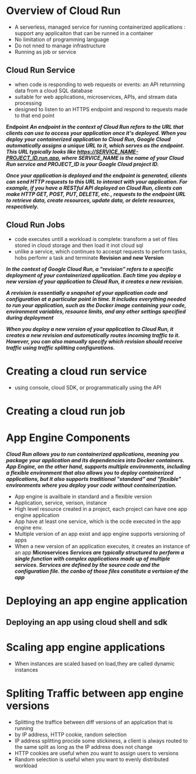 # Overview of Cloud Run
- A serverless, managed service for running containerized applications : support any applicaiton that can be runned in a container
- No limitation of programming language
- Do not nned to manage infrastructure
- Running as job or service

## Cloud Run Service
- when code is responding to web requests or events: an API returnning data from a cloud SQL database
- suitable for web applications, microservices, APIs, and stream data processing
- designed to listen to an HTTPS endpoint and respond to requests made to that end point

**Endpoint**
***An endpoint in the context of Cloud Run refers to the URL that clients can use to access your application once it's deployed. When you deploy your containerized application to Cloud Run, Google Cloud automatically assigns a unique URL to it, which serves as the endpoint. This URL typically looks like https://SERVICE_NAME-PROJECT_ID.run.app, where SERVICE_NAME is the name of your Cloud Run service and PROJECT_ID is your Google Cloud project ID.***

***Once your application is deployed and the endpoint is generated, clients can send HTTP requests to this URL to interact with your application. For example, if you have a RESTful API deployed on Cloud Run, clients can make HTTP GET, POST, PUT, DELETE, etc., requests to the endpoint URL to retrieve data, create resources, update data, or delete resources, respectively.***

## Cloud Run Jobs
- code executes untill a workload is complete: transform a set of files stored in cloud storage and then load it inot cloud sql
- unlike a service, which continues to accespt requests to perform tasks, hobs perfomr a task and terminate
**Revision and new Version**

***In the context of Google Cloud Run, a "revision" refers to a specific deployment of your containerized application. Each time you deploy a new version of your application to Cloud Run, it creates a new revision.***

***A revision is essentially a snapshot of your application code and configuration at a particular point in time. It includes everything needed to run your application, such as the Docker image containing your code, environment variables, resource limits, and any other settings specified during deployment***

***When you deploy a new version of your application to Cloud Run, it creates a new revision and automatically routes incoming traffic to it. However, you can also manually specify which revision should receive traffic using traffic splitting configurations.***


# Creating a cloud run service
- using console, cloud SDK, or programmatically using the API

# Creating a cloud run job

# App Engine Components
***Cloud Run allows you to run containerized applications, meaning you package your application and its dependencies into Docker containers. App Engine, on the other hand, supports multiple environments, including a flexible environment that also allows you to deploy containerized applications, but it also supports traditional "standard" and "flexible" environments where you deploy your code without containerization.***

- App engine is availbale in standard and a flexible version
- Application, service, verison, instance
- High level resource created in a project, each project can have one app engine application
- App have at least one service, which is the ocde executed in the app engine env.
- Multiple version of an app exist and app engine supports versioning of apps
- When a new version of an application executes, it creates an instance of an app
**Microservices**
***Services are typically structured to perform a single function with complex applications made up of multiple services. Services are defined by the source code and the configuration file. the conbo of those files constitute a vertsion of the app***

# Deploying an app engine application

## Deploying an app using cloud shell and sdk

# Scaling app engine applications
- When instances are scaled based on load,they are called dynamic instances

# Spliting Traffic between app engine versions
- Splitting the traffice between diff versions of an applcation that is running
- by IP address, HTTP cookie, random selection
- IP address splitting procide some stickiness, a client is always routed to the same split as long as the IP address does not change
- HTTP cookies are useful when zou want to assign users to versions
- Random selection is useful when you want to evenly distributed workload